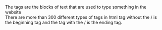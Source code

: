 The tags are the blocks of text that are used to type something in the website
<br>
There are more than 300 different types of tags in html
<h> tag without the / is the beginning tag and the tag with the / is the ending tag.